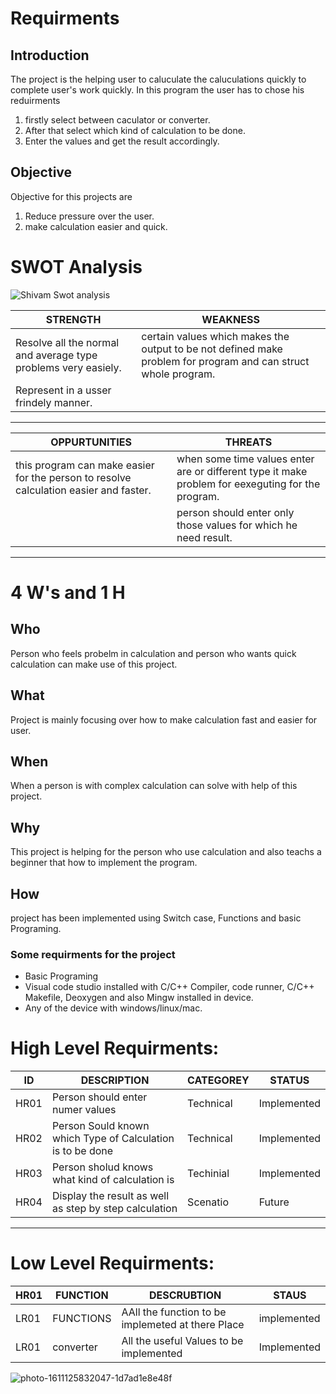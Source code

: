 # Requirments
## Introduction
The project is the helping user to caluculate the caluculations quickly to complete user's work quickly. In this program the user has to chose his reduirments 
1. firstly select between caculator or converter.
2. After that select which kind of calculation to be done.
3. Enter the values and get the result accordingly.

## Objective
Objective for this projects are
1.  Reduce pressure over the user.
2. make calculation easier and quick.
# SWOT Analysis

![Shivam Swot analysis](https://user-images.githubusercontent.com/89628029/132558681-2760e44e-5f57-4447-9229-ebd36f5d37d5.jpg)

|  STRENGTH  |  WEAKNESS  | 
|-----------|--------|
 |Resolve all the normal and average type problems very easiely.|certain values which makes the output to be not defined make problem for program and can struct whole program.|
 |Represent in a usser frindely manner.|
---


|OPPURTUNITIES| THREATS|
|---|---|
|this program can make easier for the person to resolve calculation easier and faster.|when some time values enter are or different type it make problem for eexeguting for the program.
|    |person should enter only those values for which he need result.
---
# 4 W's and 1 H
## Who
Person who feels probelm in calculation and person who wants quick calculation can make use of this project.
## What
Project is mainly focusing over how to make calculation fast and easier for user.
## When
When a person is with complex calculation can solve with help of this project.
## Why
This project is helping for the person who use calculation and also teachs a beginner  that how to implement the program.
## How 
project has been implemented using Switch case, Functions and basic Programing.
### Some requirments for the project
- Basic Programing
- Visual code studio installed with C/C++ Compiler, code runner, C/C++ Makefile, Deoxygen and also Mingw installed in device.
- Any of the device with windows/linux/mac.
# High Level Requirments:
|ID|DESCRIPTION       |CATEGOREY|STATUS|
|----|----|----|-----|
|HR01| Person should enter numer values| Technical| Implemented|
|HR02|Person Sould known which Type of Calculation is to be done| Technical|Implemented|
|HR03|Person sholud knows what kind of calculation is| Techinial| Implemented|
|HR04|Display the result as well as step by step calculation| Scenatio|Future|
---

# Low Level Requirments:
|HR01|FUNCTION|DESCRUBTION|STAUS|
|---|---|---|---|
|LR01|FUNCTIONS|AAll the function to be implemeted at there Place|implemented|
|LR01|converter|All the useful Values to be implemented|Implemented|




![photo-1611125832047-1d7ad1e8e48f](https://user-images.githubusercontent.com/89628029/132539814-cba47b71-22f1-4eb9-bccd-8b44a5d74e8e.jpg)

